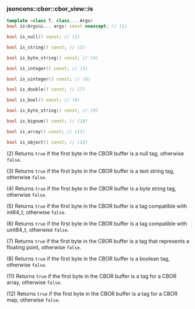 ### jsoncons::cbor::cbor_view::is

```c++
template <class T, class... Args>
bool is(Args&&... args) const noexcept; // (1)

bool is_null() const; // (2)

bool is_string() const; // (3)

bool is_byte_string() const; // (4)

bool is_integer() const; // (5)

bool is_uinteger() const; // (6)

bool is_double() const; // (7)

bool is_bool() const; // (8)

bool is_byte_string() const; // (9)

bool is_bignum() const; // (10)

bool is_array() const; // (11)

bool is_object() const; // (12)
```

(2) Returns `true` if the first byte in the CBOR buffer is a null tag, otherwise `false`.

(3) Returns `true` if the first byte in the CBOR buffer is a text string tag, otherwise `false`.

(4) Returns `true` if the first byte in the CBOR buffer is a byte string tag, otherwise `false`.

(5) Returns `true` if the first byte in the CBOR buffer is a tag compatible with int64_t, otherwise `false`.

(6) Returns `true` if the first byte in the CBOR buffer is a tag compatible with uint84_t, otherwise `false`.

(7) Returns `true` if the first byte in the CBOR buffer is a tag that represents a floating point, otherwise `false`.

(8) Returns `true` if the first byte in the CBOR buffer is a boolean tag, otherwise `false`.

(11) Returns `true` if the first byte in the CBOR buffer is a tag for a CBOR array, otherwise `false`.

(12) Returns `true` if the first byte in the CBOR buffer is a tag for a CBOR map, otherwise `false`.



